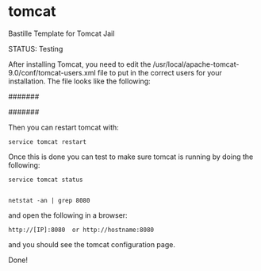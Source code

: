 # tomcat
Bastille Template for Tomcat Jail

 STATUS: Testing

After installing Tomcat, you need to edit the 
/usr/local/apache-tomcat-9.0/conf/tomcat-users.xml file to put in the correct users 
for your installation.  The file looks like the following:

#######

<tomcat-users xmlns="http://tomcat.apache.org/xml"
              xmlns:xsi="http://www.w3.org/2001/XMLSchema-instance"
              xsi:schemaLocation="http://tomcat.apache.org/xml tomcat-users.xsd"
              version="1.0">


<role rolename="manager-gui"/>
 <role rolename="manager-script"/>
 <role rolename="manager-jmx"/>
 <role rolename="manager-status"/>
 <role rolename="admin-gui"/>
 <role rolename="admin-script"/>
 <user username="admin" password="admin" roles="manager-gui,manager-script,manager-jmx,manager-status,admin-gui,admin-script"/>


</tomcat-users>

#######

Then you can restart tomcat with:

	service tomcat restart


Once this is done you can test to make sure tomcat is running by doing the following:

	service tomcat status


	netstat -an | grep 8080


and open the following in a browser:
	
	http://[IP]:8080  or http://hostname:8080

and you should see the tomcat configuration page.

Done!


